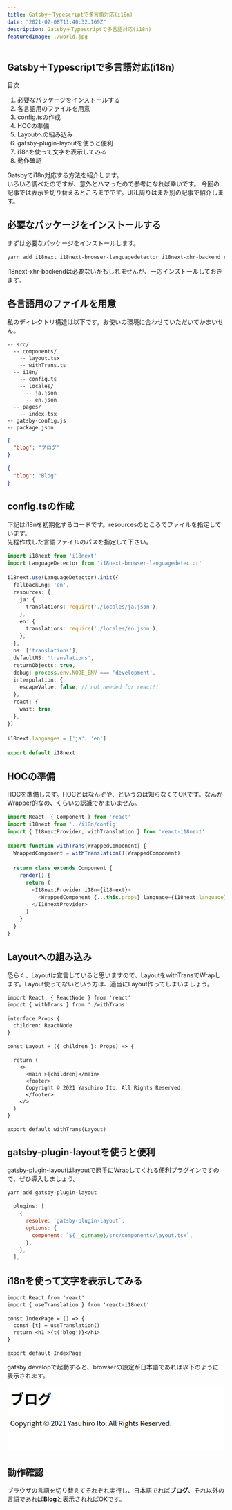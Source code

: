 ```yaml
---
title: Gatsby＋Typescriptで多言語対応(i18n)
date: "2021-02-08T11:40:32.169Z"
description: Gatsby＋Typescriptで多言語対応(i18n)
featuredImage: ./world.jpg
---
```


## Gatsby＋Typescriptで多言語対応(i18n)

<div class="mt-8 mb-8">

<nav class='blog-nav'> 
  <div class='inner'>
    <p>目次</p>
    <ol class="top-ol">
      <li class="top-li">必要なパッケージをインストールする</li>
      <li class="top-li">各言語用のファイルを用意</li>
      <li class="top-li">config.tsの作成</li>
      <li class="top-li">HOCの準備</li>
      <li class="top-li">Layoutへの組み込み</li>
      <li class="top-li">gatsby-plugin-layoutを使うと便利</li>
      <li class="top-li">i18nを使って文字を表示してみる</li>
      <li class="top-li">動作確認</li>
    </ol>
  </div>
</nav>

</div>

<p class="mb-8">
Gatsbyでi18n対応する方法を紹介します。<br/>
いろいろ調べたのですが、意外とハマったので参考になれば幸いです。
今回の記事では表示を切り替えるところまでです。URL周りはまた別の記事で紹介します。
</p>

## 必要なパッケージをインストールする

<p class="mt-8 mb-8">
まずは必要なパッケージをインストールします。

</p>

```bash
yarn add i18next i18next-browser-languagedetector i18next-xhr-backend react-i18next
```

<p class="mt-8 mb-8">
i18next-xhr-backendは必要ないかもしれませんが、一応インストールしておきます。
</p>

## 各言語用のファイルを用意

<p class="mt-8 mb-8">
私のディレクトリ構造は以下です。お使いの環境に合わせていただいてかまいせん。
</p>

```
-- src/
  -- components/
    -- layout.tsx
    -- withTrans.ts
  -- i18n/
    -- config.ts
    -- locales/
      -- ja.json
      -- en.json
  -- pages/
    -- index.tsx
-- gatsby-config.js
-- package.json
```


```json:title=ja.json
{
  "blog": "ブログ"
}
```

```json:title=en.json
{
  "blog": "Blog"
}
```

## config.tsの作成

<p class="mt-8 mb-8">
下記はi18nを初期化するコードです。resourcesのところでファイルを指定しています。<br/>
先程作成した言語ファイルのパスを指定して下さい。
</p>

```ts:title=config.ts
import i18next from 'i18next'
import LanguageDetector from 'i18next-browser-languagedetector'

i18next.use(LanguageDetector).init({
  fallbackLng: 'en',
  resources: {
    ja: {
      translations: require('./locales/ja.json'),
    },
    en: {
      translations: require('./locales/en.json'),
    },
  },
  ns: ['translations'],
  defaultNS: 'translations',
  returnObjects: true,
  debug: process.env.NODE_ENV === 'development',
  interpolation: {
    escapeValue: false, // not needed for react!!
  },
  react: {
    wait: true,
  },
})

i18next.languages = ['ja', 'en']

export default i18next

```

## HOCの準備

<p class="mt-8 mb-8">
HOCを準備します。HOCとはなんぞや、というのは知らなくてOKです。なんかWrapper的なの、くらいの認識でかまいません。

</p>


```tsx:title=withTrans.ts
import React, { Component } from 'react'
import i18next from '../i18n/config'
import { I18nextProvider, withTranslation } from 'react-i18next'

export function withTrans(WrappedComponent) {
  WrappedComponent = withTranslation()(WrappedComponent)

  return class extends Component {
    render() {
      return (
        <I18nextProvider i18n={i18next}>
          <WrappedComponent {...this.props} language={i18next.language} />
        </I18nextProvider>
      )
    }
  }
}

```

## Layoutへの組み込み

<p class="mt-8 mb-8">
恐らく、Layoutは宣言していると思いますので、LayoutをwithTransでWrapします。Layout使ってないという方は、適当にLayout作ってしまいましょう。
</p>

```tsx:title=layout.tsx
import React, { ReactNode } from 'react'
import { withTrans } from './withTrans'

interface Props {
  children: ReactNode
}

const Layout = ({ children }: Props) => {

  return (
    <>
      <main >{children}</main>
      <footer>
	  Copyright © 2021 Yasuhiro Ito. All Rights Reserved.
      </footer>
    </>
  )
}

export default withTrans(Layout)

```

## gatsby-plugin-layoutを使うと便利

<p class="mt-8 mb-8">
gatsby-plugin-layoutはlayoutで勝手にWrapしてくれる便利プラグインですので、ぜひ導入しましょう。
</p>

```bash
yarn add gatsby-plugin-layout
```

```js:title=gatsby-config.js
  plugins: [
    {
      resolve: `gatsby-plugin-layout`,
      options: {
        component: `${__dirname}/src/components/layout.tsx`,
      },
    },
  ],

```

## i18nを使って文字を表示してみる

```tsx:title=index.tsx
import React from 'react'
import { useTranslation } from 'react-i18next'

const IndexPage = () => {
  const [t] = useTranslation()
  return <h1 >{t('blog')}</h1>
}

export default IndexPage

```

<p class="mt-8 mb-8">
gatsby developで起動すると、browserの設定が日本語であれば以下のように表示されます。
</p>

![blog-ja-image](./blog-ja.png)


## 動作確認

<p class="mt-8 mb-8">
ブラウザの言語を切り替えてそれぞれ実行し、日本語でれば<strong>ブログ</strong>、それ以外の言語であれば<strong>Blog</strong>と表示されればOKです。
</p>

